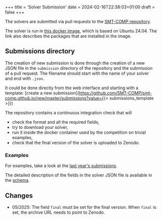 +++
title = 'Solver Submission'
date = 2024-02-16T22:38:03+01:00
draft = false
+++

The solvers are submitted via pull requests to the [SMT-COMP repository](https://github.com/SMT-COMP/smt-comp.github.io/tree/master/submissions).

The solver is run in [this docker image](https://gitlab.com/sosy-lab/benchmarking/competition-scripts/#computing-environment-on-competition-machines), which is based on Ubuntu 24.04. The link also describes the packages that are installed in the image.

## Submissions directory

The creation of new submission is done through the creation of a new JSON file
in the `submission` directory of the repository and the submission of a pull
request. The filename should start with the name of your solver and end with
`.json`.

It could be done directly from the web interface and starting with a template:
[create a new submission](https://github.com/SMT-COMP/smt-comp.github.io/new/master/submissions?value={{< submissions_template >}})

The repository contains a continuous integration check that will

- check the format and all the required fields,
- try to download your solver,
- run it inside the docker container used by the competition on trivial examples,
- check that the final version of the solver is uploaded to Zenodo.

### Examples

For examples, take a look at the [last year's submissions](https://github.com/SMT-COMP/smt-comp.github.io/tree/smtcomp24/submissions).

The detailed description of the fields in the solver JSON file is available in the [schema](schema.html).

## Changes

- 05/2025: The field `final` must be set for the final version. When `final` is set, the archive URL needs to point to Zenodo.
